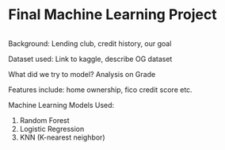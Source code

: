 # Final Machine Learning Project 

<img>

Background: 
Lending club, credit history, our goal 

Dataset used: 
Link to kaggle, describe OG dataset 

What did we try to model? 
Analysis on Grade 

Features include: home ownership, fico credit score etc. 

Machine Learning Models Used: 
1. Random Forest 
2. Logistic Regression
3. KNN (K-nearest neighbor) 


